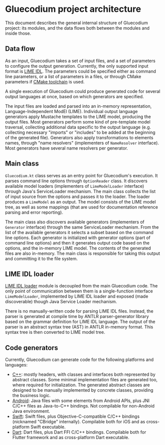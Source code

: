 Gluecodium project architecture
===============================

This document describes the general internal structure of Gluecodium project: its modules, and the data flows both
between the modules and inside those.

Data flow
---------

As an input, Gluecodium takes a set of input files, and a set of parameters to configure the output generation.
Currently, the only supported input format is [LIME IDL](../lime_idl.md). The parameters could be specified either as
command line parameters, or a list of parameters in a files, or through CMake parameters if
[CMake toolchain](../../cmake/README.md) is used.

A single execution of Gluecodium could produce generated code for several output languages at once, based on which
generators are specified.

The input files are loaded and parsed into an in-memory representation, Language-Independent ModEl (LIME). Individual
output language generators apply Mustache templates to the LIME model, producing the output files. Most generators
perform some kind of pre-template model traversal, collecting additional data specific to the output language (e.g.
collecting necessary "imports" or "includes" to be added at the beginning of the generated file). Generators also apply
transformations to elements names, through "name resolvers" (implementers of `NameResolver` interface). Most generators
have several name resolvers per generator.

Main class
----------

`Gluecodium.kt` class serves as an entry point for Gluecodium's execution. It parses command line options through
`OptionReader` class. It discovers available model loaders (implementers of `LimeModelLoader` interface) through Java's
ServiceLoader mechanism. The main class collects the list of input source from the options and passes it to the loader.
The loader produces a `LimeModel` as an output. The model consists of the LIME model tree, as well as some mappings
(that are used for documentation reference parsing and error reporting).

The main class also discovers available generators (implementers of `Generator` interface) through the same
ServiceLoader mechanism. From the list of the available generators it selects a subset based on the command line
options. Each generator is initialized with generator options (part of command line options) and then it generates
output code based on the options, and the in-memory LIME model. The contents of the generated files are also in-memory.
The main class is responsible for taking this output and committing it to the file system.

LIME IDL loader
---------------

[LIME IDL loader](lime_loader.md) module is decoupled from the main Gluecodium code. The only point of communication
between them is a single-function interface `LimeModelLoader`, implemented by LIME IDL loader and exposed (made
discoverable) though Java Service Loader mechanism.

There is no manually-written code for parsing LIME IDL files. Instead, the parser is generated at compile time by ANTLR
parser-generator library based on the grammar definition for LIME IDL language. The output of the parser is an abstract
syntax tree (AST) in ANTLR in-memory format. This syntax tree is then converted to LIME model tree.

Code generators
---------------

Currently, Gluecodium can generate code for the following platforms and languages:
* [C++](generators/cpp.md): mostly headers, with classes and interfaces both represented by abstract classes. Some
minimal implementation files are generated too, where required for initialization. The generated abstract classes are
designed to be manually implemented by concrete classes, providing the business logic.
* [Android](generators/java.md): Java files with some elements from Android APIs, plus JNI C/C++ files as Java-to-C++
bindings. Not compilable for non-Android Java environment.
* [Swift](generators/swift.md): Swift files, plus Objective-C-compatible C/C++ bindings (nicknamed "CBridge"
internally). Compilable both for iOS and as cross-platform Swift executable.
* [Dart](generators/dart.md): Dart files, plus Dart FFI C/C++ bindings. Compilable both for Flutter framework and as
cross-platform Dart executable.
